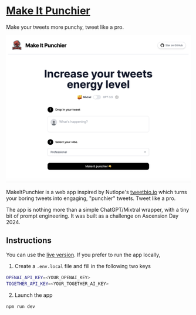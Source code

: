 # [Make It Punchier](https://www.makeitpunchier.com/)

Make your tweets more punchy, tweet like a pro.

[![Make It Punchier](./assets/website_preview.png)](https://www.makeitpunchier.com/)

MakeItPunchier is a web app inspired by Nutlope's [tweetbio.io](tweetbio.io) which turns your boring tweets into engaging, "punchier" tweets. Tweet like a pro.

The app is nothing more than a simple ChatGPT/Mixtral wrapper, with a tiny bit of prompt engineering. It was built as a challenge on Ascension Day 2024.

## Instructions

You can use the [live version](https://www.makeitpunchier.com/). If you prefer to run the app locally,

1. Create a `.env.local` file and fill in the following two keys

```bash
OPENAI_API_KEY=<YOUR_OPENAI_KEY>
TOGETHER_API_KEY=<YOUR_TOGETHER_AI_KEY>
```

2. Launch the app

```bash
npm run dev
```
